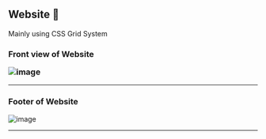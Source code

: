 <h2> Website 📰</h2>
  <p> Mainly using CSS Grid System</p>
  <h3> Front view of Website</ Home page 📄/h3>
  
![image](https://user-images.githubusercontent.com/69325431/123464439-6bb56880-d60a-11eb-8072-b7fee929d322.png)
<hr>


<h3> Footer of Website</h3>


![image](https://user-images.githubusercontent.com/69325431/123464809-f0a08200-d60a-11eb-9d70-0e7f3d636397.png)
<hr>






